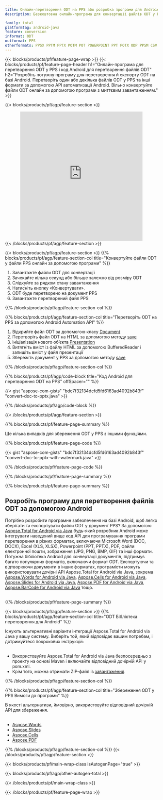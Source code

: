 ```yaml
---
title: Онлайн-перетворення ODT на PPS або розробка програми для Android для перетворення файлів ODT
description: Безкоштовна онлайн-програма для конвертації файлів ODT у PPS. Код бібліотеки перетворення Android для документів ODT.  

family: total
platformtag: android-java
feature: conversion
informat: ODT
outformat: PPS
otherformats: PPSX PPTM PPTX POTM POT POWERPOINT PPT POTX ODP PPSM CSV DIF FODS ODS SXC TSV XLAM XLTM EXCEL XLS XLSB XLSM XLSX XLT XLTM XLTX
---
```

{{< blocks/products/pf/feature-page-wrap >}}
{{< blocks/products/pf/feature-page-header h1="Онлайн-програма для перетворення ODT у PPS і код Android для перетворення файлів ODT" h2="Розробіть потужну програму для перетворення й експорту ODT на базі Android.  Перетворіть один або декілька файлів ODT у PPS та інші формати за допомогою API автоматизації Android. Вільно конвертуйте файли ODT онлайн за допомогою програми з миттєвим завантаженням." >}}


{{< blocks/products/pf/agp/feature-section >}}

<div class="container-fluid agp-content bg-white aboutfile box-1 vh100 section nopbtm">
<div class=container>
<div class=row>
<div class="demobox tc col-md-12 padding-0" align="center">

<iframe title="Безкоштовний онлайн-додаток для перетворення ODT на PPS" style="border: none; height: 426px;" scrolling="no" src="https://total-conversion-app-65z5r2lp.k8s.dynabic.com/?to=pps&from=odt" id="child-iframe" width="80%"></iframe>

</div></div>
</div></div>
{{< /blocks/products/pf/agp/feature-section >}}


{{< blocks/products/pf/agp/feature-section >}}
{{% blocks/products/pf/agp/feature-section-col title="Конвертуйте файли ODT у файли PPS онлайн за допомогою програми" %}}

1. Завантажте файли ODT для конвертації
1. Зачекайте кілька секунд або більше залежно від розміру ODT
1. Слідкуйте за рядком стану завантаження
1. Натисніть кнопку «Конвертувати».
1. ODT буде перетворено на документ PPS
1. Завантажте перетворений файл PPS

{{% /blocks/products/pf/agp/feature-section-col %}}

{{% blocks/products/pf/agp/feature-section-col title="Перетворіть ODT на PPS за допомогою Android Automation API" %}}


1. Відкрийте файл ODT за допомогою класу [Document](https://reference.aspose.com/words/java/com.aspose.words/Document)
2. Перетворіть файл ODT на HTML за допомогою методу [save](https://reference.aspose.com/words/java/com.aspose.words/Document#save(java.lang.String,com.aspose.words.SaveOptions))
3. Ініціалізація нового об’єкта [Presentation](https://reference.aspose.com/slides/java/com.aspose.slides/Presentation)
5. Витягніть вміст із файлу HTML за допомогою BufferedReader і запишіть вміст у файл презентації
6. Збережіть документ у PPS за допомогою методу [save](https://reference.aspose.com/slides/java/com.aspose.slides/Presentation#save-java.io.OutputStream-int-)



{{% /blocks/products/pf/agp/feature-section-col %}}

{{% blocks/products/pf/agp/code-block title="Код Android для перетворення ODT на PPS" offSpacer="" %}}

{{< gist "aspose-com-gists" "bdc7f32134dcfd5fd6163ad4092b843f" "convert-doc-to-pptx.java" >}}

{{% /blocks/products/pf/agp/code-block %}}

{{< /blocks/products/pf/agp/feature-section >}}

{{% blocks/products/pf/feature-page-summary %}}

Ще кілька випадків для збереження ODT у PPS з іншими функціями.

{{% blocks/products/pf/feature-page-code %}}
{{< gist "aspose-com-gists" "bdc7f32134dcfd5fd6163ad4092b843f" "convert-doc-to-pptx-with-watermark.java" >}}
{{% /blocks/products/pf/feature-page-code  %}}


{{% /blocks/products/pf/feature-page-summary %}}

{{% blocks/products/pf/feature-page-summary %}}

<h2>Розробіть програму для перетворення файлів ODT за допомогою Android</h2>

Потрібно розробити програмне забезпечення на базі Android, щоб легко зберігати та експортувати файли ODT у документ PPS?  За допомогою [Aspose.Total for Android via Java](https://products.aspose.com/total/uk/android-java/) будь-який розробник Android може інтегрувати наведений вище код API для програмування програми перетворення в різних форматах, включаючи Microsoft Word (DOC, DOCX), Excel (XLS, XLSX), Powerpoint (PPT, PPTX), PDF, файли електронної пошти, зображення (JPG, PNG, BMP, GIF) та інші формати.  Потужна бібліотека Android для конвертації документів, підтримує багато популярних форматів, включаючи формат ODT.  Експортуючи та відтворюючи документи в інших форматах, програмісти можуть використовувати дочірні API Aspose.Total for Android via Java, зокрема [Aspose.Words for Android via Java](https://products.aspose.com/words/uk/android-java/), [Aspose.Cells for Android via Java](https://products.aspose.com/cells/uk/android-java/), [Aspose.Slides for Android via Java](https://products.aspose.com/slides/uk/android-java/), [Aspose.PDF for Android via Java](https://products.aspose.com/pdf/uk/android-java/), [Aspose.BarCode for Android via Java](https://products.aspose.com/barcode/uk/android-java/) тощо.<br /><br />

{{% /blocks/products/pf/feature-page-summary %}}

{{< blocks/products/pf/agp/feature-section >}}
{{% blocks/products/pf/agp/feature-section-col title="ODT Бібліотека перетворення для Android" %}}

Існують альтернативні варіанти інтеграції Aspose.Total for Android via Java у вашу систему.  Виберіть той, який відповідає вашим потребам, і дотримуйтеся покрокових інструкцій:<br /><br />

- Використовуйте Aspose.Total for Android via Java безпосередньо з проекту на основі Maven і включайте відповідний дочірній API у pom.xml.
- Крім того, можна отримати ZIP-файл із [завантаження](https://releases.aspose.com/total/android-java).

{{% /blocks/products/pf/agp/feature-section-col %}}

{{% blocks/products/pf/agp/feature-section-col title="Збереження ODT у PPS Вимоги до програми" %}}

В якості альтернативи, ймовірно, використовуйте відповідний дочірній API для збереження. <br /><br />

- [Aspose.Words](https://products.aspose.com/words/android-java/)
- [Aspose.Slides](https://products.aspose.com/slides/android-java/)
- [Aspose.Cells](https://products.aspose.com/cells/android-java/)
- [Aspose.PDF](https://products.aspose.com/pdf/android-java/)

{{% /blocks/products/pf/agp/feature-section-col %}}
{{< /blocks/products/pf/agp/feature-section >}}

{{< blocks/products/pf/main-wrap-class isAutogenPage="true" >}}

{{< blocks/products/pf/agp/other-autogen-total >}}

{{< /blocks/products/pf/main-wrap-class >}}

{{< /blocks/products/pf/feature-page-wrap >}}